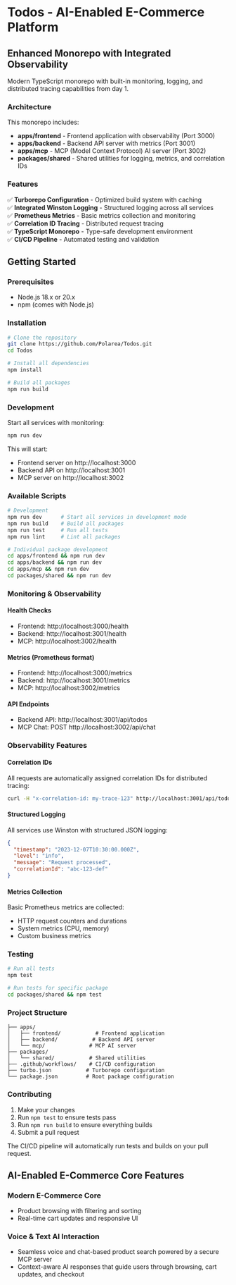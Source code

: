 # Todos - AI-Enabled E-Commerce Platform

## Enhanced Monorepo with Integrated Observability

Modern TypeScript monorepo with built-in monitoring, logging, and distributed tracing capabilities from day 1.

### Architecture

This monorepo includes:
- **apps/frontend** - Frontend application with observability (Port 3000)
- **apps/backend** - Backend API server with metrics (Port 3001) 
- **apps/mcp** - MCP (Model Context Protocol) AI server (Port 3002)
- **packages/shared** - Shared utilities for logging, metrics, and correlation IDs

### Features

✅ **Turborepo Configuration** - Optimized build system with caching  
✅ **Integrated Winston Logging** - Structured logging across all services  
✅ **Prometheus Metrics** - Basic metrics collection and monitoring  
✅ **Correlation ID Tracing** - Distributed request tracing  
✅ **TypeScript Monorepo** - Type-safe development environment  
✅ **CI/CD Pipeline** - Automated testing and validation  

## Getting Started

### Prerequisites
- Node.js 18.x or 20.x
- npm (comes with Node.js)

### Installation

```bash
# Clone the repository
git clone https://github.com/Polarea/Todos.git
cd Todos

# Install all dependencies
npm install

# Build all packages
npm run build
```

### Development

Start all services with monitoring:
```bash
npm run dev
```

This will start:
- Frontend server on http://localhost:3000
- Backend API on http://localhost:3001
- MCP server on http://localhost:3002

### Available Scripts

```bash
# Development
npm run dev      # Start all services in development mode
npm run build    # Build all packages
npm run test     # Run all tests
npm run lint     # Lint all packages

# Individual package development
cd apps/frontend && npm run dev
cd apps/backend && npm run dev  
cd apps/mcp && npm run dev
cd packages/shared && npm run dev
```

### Monitoring & Observability

#### Health Checks
- Frontend: http://localhost:3000/health
- Backend: http://localhost:3001/health  
- MCP: http://localhost:3002/health

#### Metrics (Prometheus format)
- Frontend: http://localhost:3000/metrics
- Backend: http://localhost:3001/metrics
- MCP: http://localhost:3002/metrics

#### API Endpoints
- Backend API: http://localhost:3001/api/todos
- MCP Chat: POST http://localhost:3002/api/chat

### Observability Features

#### Correlation IDs
All requests are automatically assigned correlation IDs for distributed tracing:
```bash
curl -H "x-correlation-id: my-trace-123" http://localhost:3001/api/todos
```

#### Structured Logging
All services use Winston with structured JSON logging:
```json
{
  "timestamp": "2023-12-07T10:30:00.000Z",
  "level": "info", 
  "message": "Request processed",
  "correlationId": "abc-123-def"
}
```

#### Metrics Collection
Basic Prometheus metrics are collected:
- HTTP request counters and durations
- System metrics (CPU, memory)
- Custom business metrics

### Testing

```bash
# Run all tests
npm test

# Run tests for specific package
cd packages/shared && npm test
```

### Project Structure

```
├── apps/
│   ├── frontend/           # Frontend application
│   ├── backend/           # Backend API server
│   └── mcp/              # MCP AI server  
├── packages/
│   └── shared/           # Shared utilities
├── .github/workflows/    # CI/CD configuration
├── turbo.json           # Turborepo configuration
└── package.json         # Root package configuration
```

### Contributing

1. Make your changes
2. Run `npm test` to ensure tests pass
3. Run `npm run build` to ensure everything builds
4. Submit a pull request

The CI/CD pipeline will automatically run tests and builds on your pull request.

## AI-Enabled E-Commerce Core Features

### Modern E-Commerce Core
- Product browsing with filtering and sorting
- Real-time cart updates and responsive UI

### Voice & Text AI Interaction  
- Seamless voice and chat-based product search powered by a secure MCP server
- Context-aware AI responses that guide users through browsing, cart updates, and checkout
